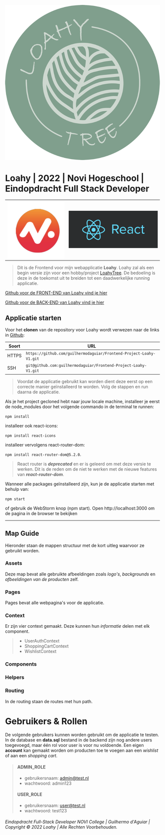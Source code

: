 ![LoahyTree Logo](src/assets/Loahy_logo_DEF_dark_RGB_Normaal.png)

# Loahy | 2022 | Novi Hogeschool | Eindopdracht Full Stack Developer

|                                               |                                      |
|-----------------------------------------------|--------------------------------------|
| ![Novi-Hogeschool](src/assets/logo_novi2.png) | ![React](src/assets/react_klein.png) |

> Dit is de Frontend voor mijn webapplicatie **Loahy**. Loahy zal als een begin versie zijn voor een hobby/project [LoahyTree](https://www.instagram.com/loahytree/).
> De bedoeling is deze in de toekomst uit te breiden tot een daadwerkelijke running applicatie.
> 
[Github voor de FRONT-END van Loahy vind je hier]( https://github.com/guilhermodaguiar/Frontend-Project-Loahy-V1)

[Github voor de BACK-END van Loahy vind je hier]( https://github.com/guilhermodaguiar/Backend-Project-Loahy-V1)


## Applicatie starten

Voor het **clonen** van de repository voor Loahy wordt verwezen naar de links in [Github](https://github.com):

| Soort | URL                                                                 |
|-------|---------------------------------------------------------------------|
| HTTPS | `https://github.com/guilhermodaguiar/Frontend-Project-Loahy-V1.git` |
| SSH   | `git@github.com:guilhermodaguiar/Frontend-Project-Loahy-V1.git`     |


>Voordat de applicatie gebruikt kan worden dient deze eerst op een correcte manier geïnstalleerd te worden.
>Volg de stappen en run daarna de applicatie.

Als je het project gecloned hebt naar jouw locale machine, installeer je eerst de node_modules door het volgende commando in de terminal te runnen:

`npm install`

installeer ook react-icons:

`npm install react-icons`

installeer vervolgens react-router-dom:

`npm install react-router-dom@5.2.0`. 

> React router is __*deprecated*__ en er is geleerd om met deze versie te werken.
Dit is de reden om de niet te werken met de nieuwe features van ***react-router-dom***.

Wanneer alle packages geïnstalleerd zijn, kun je de applicatie starten met behulp van:

`npm start`

of gebruik de WebStorm knop (npm start). Open http://localhost:3000 om de pagina in de browser te bekijken

---

## Map Guide
Hieronder staan de mappen structuur met de kort uitleg waarvoor ze gebruikt worden. 

### Assets
Deze map bevat alle gebruikte afbeeldingen zoals *logo's*, *backgrounds* en *afbeeldingen van de producten* zelf.

### Pages
Pages bevat alle webpagina's voor de applicatie. 
### Context
Er zijn vier context gemaakt. Deze kunnen hun *informatie* delen met elk component.
> - UserAuthContext
> - ShoppingCartContext
> - WishlistContext

### Components

### Helpers
### Routing
In de routing staan de routes met hun path. 


# Gebruikers & Rollen
De volgende gebruikers kunnen worden gebruikt om de applicatie te testen. In de database en **data.sql** bestand in de backend zijn nog andere users toegevoegd, maar één rol voor user is voor nu voldoende.
Een eigen **account** kan gemaakt worden om producten toe te voegen aan een *wishlist* of aan een *shopping cart*.


>#### ADMIN_ROLE
> - gebruikersnaam: admin@test.nl
> - wachtwoord: admin123
>
> #### USER_ROLE
> - gebruikersnaam: user@test.nl
> - wachtwoord: test123


###### Eindopdracht Full-Stack Developer NOVI College | Guilhermo d'Aguiar | Copyright © 2022 Loahy | Alle Rechten Voorbehouden.
 
